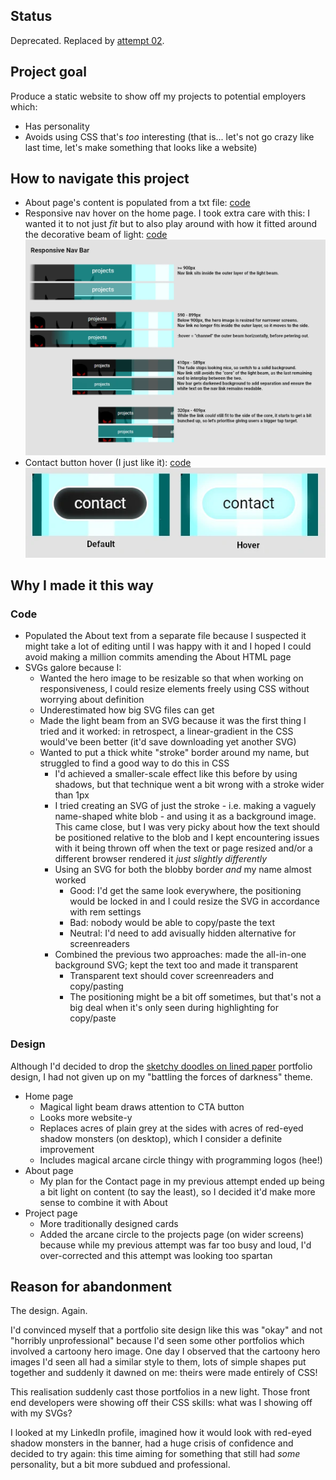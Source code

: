 ## Status
Deprecated. Replaced by [attempt 02](https://github.com/Alex-Symonds/portfolio-02-magic).

## Project goal
Produce a static website to show off my projects to potential employers which:
- Has personality
- Avoids using CSS that's *too* interesting (that is... let's not go crazy like last time, let's make something that looks like a website)

## How to navigate this project
- About page's content is populated from a txt file: [code](https://github.com/Alex-Symonds/portfolio-01/blob/main/dist/static/scripts/about_me_text_replacer.js)
- Responsive nav hover on the home page. I took extra care with this: I wanted it to not just *fit* but to also play around with how it fitted around the decorative beam of light: [code](https://github.com/Alex-Symonds/portfolio-01/blob/e4f3d05b6acb61d65c6cceb34a01038827cd1e34/scss/home.scss#L382)
![](/README_src/Responsive_Nav_Bar.webp)
- Contact button hover (I just like it): [code](https://github.com/Alex-Symonds/portfolio-01/blob/e4f3d05b6acb61d65c6cceb34a01038827cd1e34/scss/home.scss#L270)
![](/README_src/Contact_Hover.webp)

    
## Why I made it this way
### Code
- Populated the About text from a separate file because I suspected it might take a lot of editing until I was happy with it and I hoped I could avoid making a million commits amending the About HTML page
- SVGs galore because I:
    - Wanted the hero image to be resizable so that when working on responsiveness, I could resize elements freely using CSS without worrying about definition
    - Underestimated how big SVG files can get
    - Made the light beam from an SVG because it was the first thing I tried and it worked: in retrospect, a linear-gradient in the CSS would've been better (it'd save downloading yet another SVG)
    - Wanted to put a thick white "stroke" border around my name, but struggled to find a good way to do this in CSS
        - I'd achieved a smaller-scale effect like this before by using shadows, but that technique went a bit wrong with a stroke wider than 1px
        - I tried creating an SVG of just the stroke - i.e. making a vaguely name-shaped white blob - and using it as a background image. This came close, but I was very picky about how the text should be positioned relative to the blob and I kept encountering issues with it being thrown off when the text or page resized and/or a different browser rendered it *just slightly differently*
        - Using an SVG for both the blobby border *and* my name almost worked
            - Good: I'd get the same look everywhere, the positioning would be locked in and I could resize the SVG in accordance with rem settings
            - Bad: nobody would be able to copy/paste the text
            - Neutral: I'd need to add avisually hidden alternative for screenreaders
        - Combined the previous two approaches: made the all-in-one background SVG; kept the text too and made it transparent 
            - Transparent text should cover screenreaders and copy/pasting
            - The positioning might be a bit off sometimes, but that's not a big deal when it's only seen during highlighting for copy/paste


### Design
Although I'd decided to drop the [sketchy doodles on lined paper](https://github.com/Alex-Symonds/portfolio-00) portfolio design, I had not given up on my "battling the forces of darkness" theme.

- Home page
    - Magical light beam draws attention to CTA button
    - Looks more website-y
    - Replaces acres of plain grey at the sides with acres of red-eyed shadow monsters (on desktop), which I consider a definite improvement
    - Includes magical arcane circle thingy with programming logos (hee!)
- About page
    - My plan for the Contact page in my previous attempt ended up being a bit light on content (to say the least), so I decided it'd make more sense to combine it with About
- Project page
    - More traditionally designed cards
    - Added the arcane circle to the projects page (on wider screens) because while my previous attempt was far too busy and loud, I'd over-corrected and this attempt was looking too spartan


## Reason for abandonment
The design. Again.

I'd convinced myself that a portfolio site design like this was "okay" and not "horribly unprofessional" because I'd seen some other portfolios which involved a cartoony hero image. One day I observed that the cartoony hero images I'd seen all had a similar style to them, lots of simple shapes put together and suddenly it dawned on me: theirs were made entirely of CSS! 

This realisation suddenly cast those portfolios in a new light. Those front end developers were showing off their CSS skills: what was I showing off with my SVGs?

I looked at my LinkedIn profile, imagined how it would look with red-eyed shadow monsters in the banner, had a huge crisis of confidence and decided to try again: this time aiming for something that still had *some* personality, but a bit more subdued and professional.



